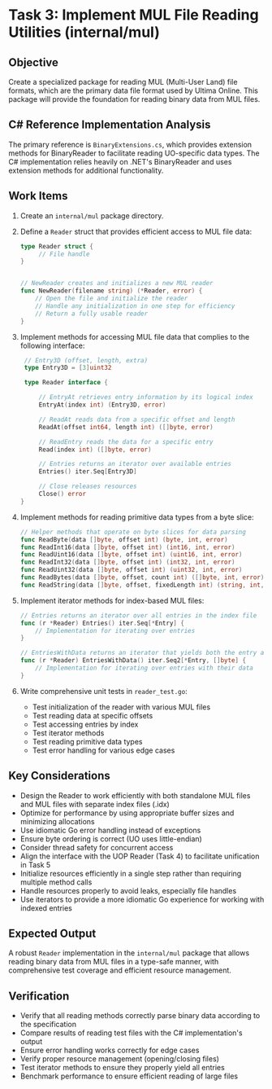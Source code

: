 # Task 3: Implement MUL File Reading Utilities (internal/mul)

## Objective

Create a specialized package for reading MUL (Multi-User Land) file formats, which are the primary data file format used by Ultima Online. This package will provide the foundation for reading binary data from MUL files.

## C# Reference Implementation Analysis

The primary reference is `BinaryExtensions.cs`, which provides extension methods for BinaryReader to facilitate reading UO-specific data types. The C# implementation relies heavily on .NET's BinaryReader and uses extension methods for additional functionality.

## Work Items

1. Create an `internal/mul` package directory.
2. Define a `Reader` struct that provides efficient access to MUL file data:

   ```go
   type Reader struct {
        // File handle
   }


   // NewReader creates and initializes a new MUL reader
   func NewReader(filename string) (*Reader, error) {
       // Open the file and initialize the reader
       // Handle any initialization in one step for efficiency
       // Return a fully usable reader
   }
   ```

3. Implement methods for accessing MUL file data that complies to the following interface:

   ```go
    // Entry3D (offset, length, extra)
    type Entry3D = [3]uint32

    type Reader interface {

        // EntryAt retrieves entry information by its logical index
        EntryAt(index int) (Entry3D, error)

        // ReadAt reads data from a specific offset and length
        ReadAt(offset int64, length int) ([]byte, error)

        // ReadEntry reads the data for a specific entry
        Read(index int) ([]byte, error)

        // Entries returns an iterator over available entries
        Entries() iter.Seq[Entry3D]

        // Close releases resources
        Close() error
   }
   ```

4. Implement methods for reading primitive data types from a byte slice:

   ```go
   // Helper methods that operate on byte slices for data parsing
   func ReadByte(data []byte, offset int) (byte, int, error)
   func ReadInt16(data []byte, offset int) (int16, int, error)
   func ReadUint16(data []byte, offset int) (uint16, int, error)
   func ReadInt32(data []byte, offset int) (int32, int, error)
   func ReadUint32(data []byte, offset int) (uint32, int, error)
   func ReadBytes(data []byte, offset, count int) ([]byte, int, error)
   func ReadString(data []byte, offset, fixedLength int) (string, int, error)
   ```

5. Implement iterator methods for index-based MUL files:

   ```go
   // Entries returns an iterator over all entries in the index file
   func (r *Reader) Entries() iter.Seq[*Entry] {
       // Implementation for iterating over entries
   }

   // EntriesWithData returns an iterator that yields both the entry and its corresponding data
   func (r *Reader) EntriesWithData() iter.Seq2[*Entry, []byte] {
       // Implementation for iterating over entries with their data
   }
   ```

6. Write comprehensive unit tests in `reader_test.go`:
   - Test initialization of the reader with various MUL files
   - Test reading data at specific offsets
   - Test accessing entries by index
   - Test iterator methods
   - Test reading primitive data types
   - Test error handling for various edge cases

## Key Considerations

- Design the Reader to work efficiently with both standalone MUL files and MUL files with separate index files (.idx)
- Optimize for performance by using appropriate buffer sizes and minimizing allocations
- Use idiomatic Go error handling instead of exceptions
- Ensure byte ordering is correct (UO uses little-endian)
- Consider thread safety for concurrent access
- Align the interface with the UOP Reader (Task 4) to facilitate unification in Task 5
- Initialize resources efficiently in a single step rather than requiring multiple method calls
- Handle resources properly to avoid leaks, especially file handles
- Use iterators to provide a more idiomatic Go experience for working with indexed entries

## Expected Output

A robust `Reader` implementation in the `internal/mul` package that allows reading binary data from MUL files in a type-safe manner, with comprehensive test coverage and efficient resource management.

## Verification

- Verify that all reading methods correctly parse binary data according to the specification
- Compare results of reading test files with the C# implementation's output
- Ensure error handling works correctly for edge cases
- Verify proper resource management (opening/closing files)
- Test iterator methods to ensure they properly yield all entries
- Benchmark performance to ensure efficient reading of large files
